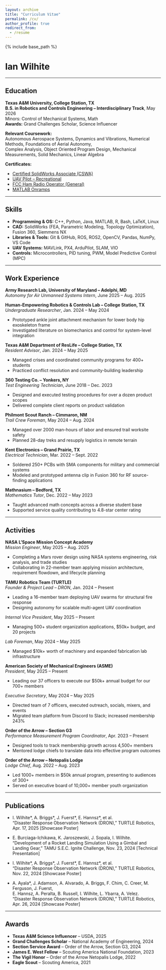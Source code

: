 ```yaml
---
layout: archive
title: "Curriculum Vitae"
permalink: /cv/
author_profile: true
redirect_from:
  - /resume
---
```


{% include base_path %}

# Ian Wilhite  

---

## Education

**Texas A&M University, College Station, TX**  
**B.S. in Robotics and Controls Engineering – Interdisciplinary Track**, May 2026  
Minors: Control of Mechanical Systems, Math  
**Awards:** Grand Challenges Scholar, Science Influencer  

**Relevant Coursework:**  
Autonomous Aerospace Systems, Dynamics and Vibrations, Numerical Methods, Foundations of Aerial Autonomy,  
Complex Analysis, Object Oriented Program Design, Mechanical Measurements, Solid Mechanics, Linear Algebra

**Certificates:**  
- [Certified SolidWorks Associate (CSWA)](https://www.linkedin.com/in/ian-wilhite/details/certifications/1731692661513/single-media-viewer/)  
- [UAV Pilot – Recreational](https://www.linkedin.com/in/ian-wilhite/details/certifications/1713974513765/single-media-viewer/)  
- [FCC Ham Radio Operator (General)](https://wireless2.fcc.gov/UlsApp/UlsSearch/license.jsp?licKey=3703657)  
- [MATLAB Onramps](https://www.linkedin.com/in/ian-wilhite/overlay/1736951774358/single-media-viewer/?profileId=ACoAAEYard4BjOGuHilqz9nVhkA1F2wFFonbc14)

---

## Skills

- **Programming & OS:** C++, Python, Java, MATLAB, R, Bash, LaTeX, Linux  
- **CAD:** SolidWorks (FEA, Parametric Modeling, Topology Optimization), Fusion 360, Siemmens NX  
- **Libraries & Tools:** Git & GitHub, ROS, ROS2, OpenCV, Pandas, NumPy, VS Code  
- **UAV Systems:** MAVLink, PX4, ArduPilot, SLAM, VIO
- **Controls:** Microcontrollers, PID tuning, PWM, Model Predictive Control (MPC)

---

## Work Experience

**Army Research Lab, University of Maryland – Adelphi, MD**  
*Autonomy for Air Unmanned Systems Intern*, June 2025 – Aug. 2025  

**Human-Empowering Robotics & Controls Lab – College Station, TX**  
*Undergraduate Researcher*, Jan. 2024 – May 2024  
- Prototyped ankle joint attachment mechanism for lower body hip exoskeleton frame  
- Investigated literature on biomechanics and control for system-level integration

**Texas A&M Department of ResLife – College Station, TX**  
*Resident Advisor*, Jan. 2024 – May 2025  
- Managed crises and coordinated community programs for 400+ students  
- Practiced conflict resolution and community-building leadership

**360 Testing Co. – Yonkers, NY**  
*Test Engineering Technician*, June 2018 – Dec. 2023  
- Designed and executed testing procedures for over a dozen product scopes  
- Delivered complete client reports on product validation

**Philmont Scout Ranch – Cimmaron, NM**  
*Trail Crew Foreman*, May 2024 – Aug. 2024  
- Managed over 2000 man-hours of labor and ensured trail worksite safety  
- Planned 28-day treks and resupply logistics in remote terrain

**Kent Electronics – Grand Prairie, TX**  
*Electrical Technician*, Mar. 2022 – Sept. 2022  
- Soldered 250+ PCBs with SMA components for military and commercial systems  
- Modeled and prototyped antenna clip in Fusion 360 for RF source-finding applications

**Mathnasium – Bedford, TX**  
*Mathematics Tutor*, Dec. 2022 – May 2023  
- Taught advanced math concepts across a diverse student base  
- Supported service quality contributing to 4.8-star center rating

---

## Activities

**NASA L’Space Mission Concept Academy**  
*Mission Engineer*, May 2025 – Aug. 2025  
- Completing a Mars rover design using NASA systems engineering, risk analysis, and trade studies
- Collaborating in 22-member team applying mission architecture, requirement flowdown, and lifecycle planning 

**TAMU Robotics Team (TURTLE)**  
*Founder & Project Lead – DRON*, Jan. 2024 – Present  
- Leading a 16-member team deploying UAV swarms for structural fire response  
- Designing autonomy for scalable multi-agent UAV coordination

*Internal Vice President*, May 2025 – Present  
- Managing 500+ student organization applications, $50k+ budget, and 20 projects

*Lab Foreman*, May 2024 – May 2025  
- Managed $10k+ worth of machinery and expanded fabrication lab infrastructure

**American Society of Mechanical Engineers (ASME)**  
*President*, May 2025 – Present  
- Leading our 37 officers to execute our $50k+ annual budget for our 700+ members 

*Executive Secretary*, May 2024 – May 2025  
- Directed team of 7 officers, executed outreach, socials, mixers, and events  
- Migrated team platform from Discord to Slack; increased membership 243%

**Order of the Arrow – Section G3**  
*Performance Measurement Program Coordinator*, Apr. 2023 – Present  
- Designed tools to track membership growth across 4,500+ members  
- Mentored lodge chiefs to translate data into effective program outcomes

**Order of the Arrow – Netopalis Lodge**  
*Lodge Chief*, Aug. 2022 – Aug. 2023  
- Led 1000+ members in $50k annual program, presenting to audiences of 300+  
- Served on executive board of 10,000+ member youth organization

---

## Publications

- I. Wilhite*, A. Briggs*, J. Fuerst*, E. Hannsz*, et al.  
  “Disaster Response Observation Network (DRON),” TURTLE Robotics, Apr. 17, 2025 [Showcase Poster]  

- E. Burciaga-Ichikawa, K. Jaroszewski, J. Sopala, I. Wilhite.  
  “Development of a Rocket Landing Simulation Using a Gimbal and Landing Gear,” TAMU S.E.C. Ignite Challenge, Nov. 23, 2024 [Technical Presentation]  

- I. Wilhite*, A. Briggs*, J. Fuerst*, E. Hannsz*, et al.  
  “Disaster Response Observation Network (DRON),” TURTLE Robotics, Nov. 22, 2024 [Showcase Poster]  

- A. Ayala*, J. Adamson, A. Alvarado, A. Briggs, F. Chim, C. Creer, M. Ferguson, J. Fuerst,  
  E. Hannsz, A. Peralta, B. Russell, I. Wilhite, L. Ybarra, A. Velez.  
  “Disaster Response Observation Network (DRON),” TURTLE Robotics, Apr. 26, 2024 [Showcase Poster]

---

## Awards

- **Texas A&M Science Influencer** – USDA, 2025  
- **Grand Challenges Scholar** – National Academy of Engineering, 2024  
- **Section Service Award** – Order of the Arrow, Section G3, 2024  
- **James E. West Fellow** – Scouting America National Foundation, 2023  
- **The Vigil Honor** – Order of the Arrow Netopalis Lodge, 2022  
- **Eagle Scout** – Scouting America, 2021
